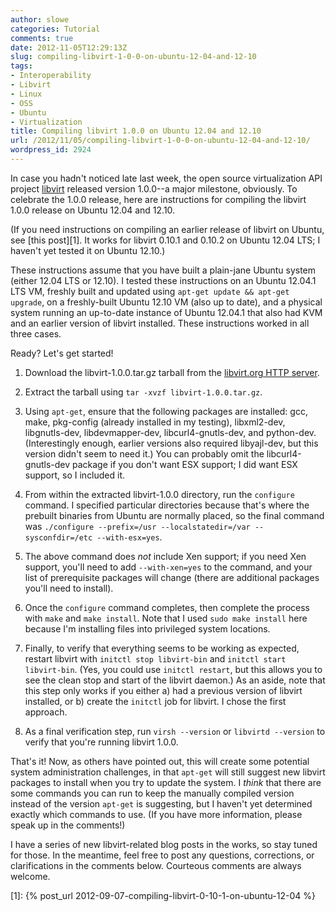 ```yaml
---
author: slowe
categories: Tutorial
comments: true
date: 2012-11-05T12:29:13Z
slug: compiling-libvirt-1-0-0-on-ubuntu-12-04-and-12-10
tags:
- Interoperability
- Libvirt
- Linux
- OSS
- Ubuntu
- Virtualization
title: Compiling libvirt 1.0.0 on Ubuntu 12.04 and 12.10
url: /2012/11/05/compiling-libvirt-1-0-0-on-ubuntu-12-04-and-12-10/
wordpress_id: 2924
---
```


In case you hadn't noticed late last week, the open source virtualization API project [libvirt](http://libvirt.org) released version 1.0.0--a major milestone, obviously. To celebrate the 1.0.0 release, here are instructions for compiling the libvirt 1.0.0 release on Ubuntu 12.04 and 12.10.

(If you need instructions on compiling an earlier release of libvirt on Ubuntu, see [this post][1]. It works for libvirt 0.10.1 and 0.10.2 on Ubuntu 12.04 LTS; I haven't yet tested it on Ubuntu 12.10.)

These instructions assume that you have built a plain-jane Ubuntu system (either 12.04 LTS or 12.10). I tested these instructions on an Ubuntu 12.04.1 LTS VM, freshly built and updated using `apt-get update && apt-get upgrade`, on a freshly-built Ubuntu 12.10 VM (also up to date), and a physical system running an up-to-date instance of Ubuntu 12.04.1 that also had KVM and an earlier version of libvirt installed. These instructions worked in all three cases.

Ready? Let's get started!

1. Download the libvirt-1.0.0.tar.gz tarball from the [libvirt.org HTTP server](http://libvirt.org/sources/).

2. Extract the tarball using `tar -xvzf libvirt-1.0.0.tar.gz`.

3. Using `apt-get`, ensure that the following packages are installed: gcc, make, pkg-config (already installed in my testing), libxml2-dev, libgnutls-dev, libdevmapper-dev, libcurl4-gnutls-dev, and python-dev. (Interestingly enough, earlier versions also required libyajl-dev, but this version didn't seem to need it.) You can probably omit the libcurl4-gnutls-dev package if you don't want ESX support; I did want ESX support, so I included it.

4. From within the extracted libvirt-1.0.0 directory, run the `configure` command. I specified particular directories because that's where the prebuilt binaries from Ubuntu are normally placed, so the final command was `./configure --prefix=/usr --localstatedir=/var --sysconfdir=/etc --with-esx=yes`.

5. The above command does _not_ include Xen support; if you need Xen support, you'll need to add `--with-xen=yes` to the command, and your list of prerequisite packages will change (there are additional packages you'll need to install).

6. Once the `configure` command completes, then complete the process with `make` and `make install`. Note that I used `sudo make install` here because I'm installing files into privileged system locations.

7. Finally, to verify that everything seems to be working as expected, restart libvirt with `initctl stop libvirt-bin` and `initctl start libvirt-bin`. (Yes, you could use `initctl restart`, but this allows you to see the clean stop and start of the libvirt daemon.) As an aside, note that this step only works if you either a) had a previous version of libvirt installed, or b) create the `initctl` job for libvirt. I chose the first approach.

8. As a final verification step, run `virsh --version` or `libvirtd --version` to verify that you're running libvirt 1.0.0.

That's it! Now, as others have pointed out, this will create some potential system administration challenges, in that `apt-get` will still suggest new libvirt packages to install when you try to update the system. I _think_ that there are some commands you can run to keep the manually compiled version instead of the version `apt-get` is suggesting, but I haven't yet determined exactly which commands to use. (If you have more information, please speak up in the comments!)

I have a series of new libvirt-related blog posts in the works, so stay tuned for those. In the meantime, feel free to post any questions, corrections, or clarifications in the comments below. Courteous comments are always welcome.

[1]: {% post_url 2012-09-07-compiling-libvirt-0-10-1-on-ubuntu-12-04 %}

